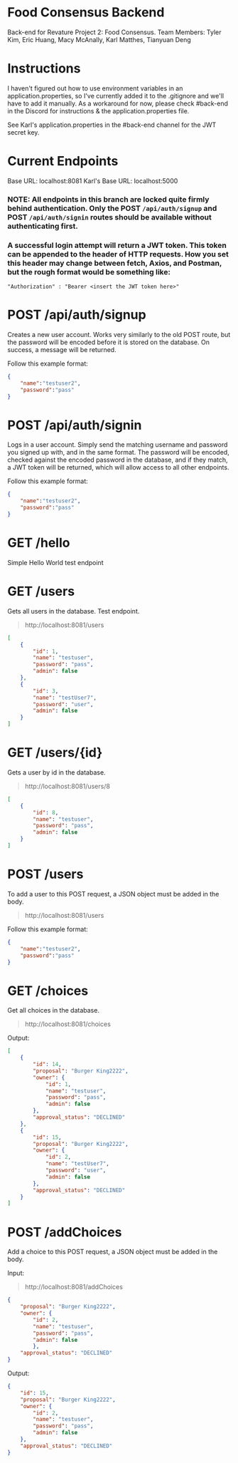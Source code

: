 # Food Consensus Backend 

Back-end for Revature Project 2: Food Consensus.
Team Members: Tyler Kim, Eric Huang, Macy McAnally, Karl Matthes, Tianyuan Deng

# Instructions 

I haven't figured out how to use environment variables in an application.properties,
so I've currently added it to the .gitignore and we'll have to add it manually. 
As a workaround for now, please check #back-end in the Discord for instructions & 
the application.properties file.

See Karl's application.properties in the #back-end channel for the JWT secret key.

# Current Endpoints 

Base URL: localhost:8081
Karl's Base URL: localhost:5000

### NOTE: All endpoints in this branch are locked quite firmly behind authentication. Only the POST ```/api/auth/signup``` and POST ```/api/auth/signin``` routes should be available without authenticating first.

### A successful login attempt will return a JWT token. This token can be appended to the header of HTTP requests. How you set this header may change between fetch, Axios, and Postman, but the rough format would be something like:
```
"Authorization" : "Bearer <insert the JWT token here>"
```

# POST /api/auth/signup
Creates a new user account. Works very similarly to the old POST route, but the password will be encoded before it is stored on the database. On success, a message will be returned.

Follow this example format: 
```JSON
{
    "name":"testuser2",
    "password":"pass"
}
```

# POST /api/auth/signin
Logs in a user account. Simply send the matching username and password you signed up with, and in the same format. The password will be encoded, checked against the encoded password in the database, and if they match, a JWT token will be returned, which will allow access to all other endpoints.

Follow this example format: 
```JSON
{
    "name":"testuser2",
    "password":"pass"
}
```

# GET /hello
Simple Hello World test endpoint

# GET /users
Gets all users in the database. Test endpoint.
>http://localhost:8081/users
```JSON
[
    {
        "id": 1,
        "name": "testuser",
        "password": "pass",
        "admin": false
    },
    {
        "id": 3,
        "name": "testUser7",
        "password": "user",
        "admin": false
    }
]
```
# GET /users/{id}
Gets a user by id in the database.
>http://localhost:8081/users/8
```JSON
[
    {
        "id": 8,
        "name": "testuser",
        "password": "pass",
        "admin": false
    }
]
```

# POST /users
To add a user to this POST request, a JSON object must be added in the body. 
>http://localhost:8081/users

Follow this example format: 
```JSON
{
    "name":"testuser2",
    "password":"pass"
}
```
# GET /choices
Get all choices in the database.
> http://localhost:8081/choices

Output:
```JSON
[
    {
        "id": 14,
        "proposal": "Burger King2222",
        "owner": {
            "id": 1,
            "name": "testuser",
            "password": "pass",
            "admin": false
        },
        "approval_status": "DECLINED"
    },
    {
        "id": 15,
        "proposal": "Burger King2222",
        "owner": {
            "id": 2,
            "name": "testUser7",
            "password": "user",
            "admin": false
        },
        "approval_status": "DECLINED"
    }
]
```

# POST /addChoices
Add a choice to this POST request, a JSON object must be added in the body.

Input:
> http://localhost:8081/addChoices

```JSON
{
    "proposal": "Burger King2222",
    "owner": {
        "id": 2,
        "name": "testuser",
        "password": "pass",
        "admin": false
        },
    "approval_status": "DECLINED"
}
```
Output:
```JSON
{
    "id": 15,
    "proposal": "Burger King2222",
    "owner": {
        "id": 2,
        "name": "testuser",
        "password": "pass",
        "admin": false
    },
    "approval_status": "DECLINED"
}
```